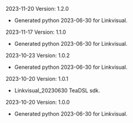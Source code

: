 2023-11-20 Version: 1.2.0
- Generated python 2023-06-30 for Linkvisual.

2023-11-17 Version: 1.1.0
- Generated python 2023-06-30 for Linkvisual.

2023-10-23 Version: 1.0.2
- Generated python 2023-06-30 for Linkvisual.

2023-10-20 Version: 1.0.1
- Linkvisual_20230630 TeaDSL sdk.

2023-10-20 Version: 1.0.0
- Generated python 2023-06-30 for Linkvisual.


